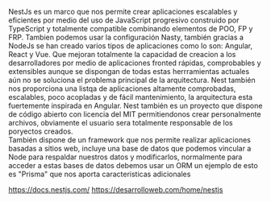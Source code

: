 NestJs es un marco que nos permite crear aplicaciones escalables y eficientes por medio del uso de JavaScript progresivo construido por TypeScript y totalmente compatible combinando elementos de POO, FP y FRP.
Tambien podemos usar la configuración Nasty, también gracias a NodeJs se han creado varios tipos de aplicaciones como lo son: Angular, React y Vue. Que mejoran totalmente la capacidad de creacion a los desarrolladores por medio de aplicaciones fronted rápidas, comprobables y extensibles aunque se dispongan de todas estas herrramientas actuales aún no se soluciona el problema principal de la arquitectura. Nest también nos proporciona una listqa de aplicaciones altamente comprobadas, escalables, poco acopladas y de fácil mantenimiento, la arquitectura esta fuertemente inspirada en Angular.
Nest también es un proyecto que dispone de código abierto con licencia del MIT permitiendonos crear personalmente archivos, obviamente el usuario sera totalmente responsable de los poryectos creados.  
También dispone de un framework que nos permite realizar aplicaciones basadas a sitios web, incluye una base de datos que podemos vincular a Node para respaldar nuestros datos y modificarlos, normalmente para acceder a estas bases de datos debemos usar un ORM un ejemplo de esto es "Prisma" que nos aporta caracteristicas adicionales




https://docs.nestjs.com/
https://desarrolloweb.com/home/nestjs
